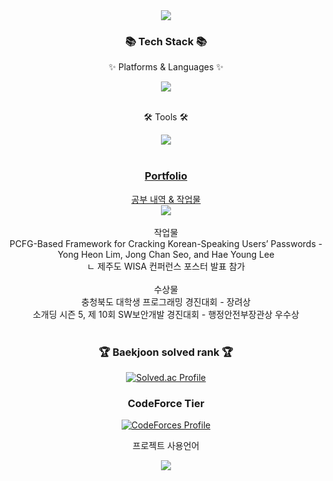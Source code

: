 <div align=center>
	<img src="https://capsule-render.vercel.app/api?type=waving&color=auto&height=200&section=header&text=!@!!!&fontSize=90" />	
</div>
<div align=center>
	<h3>📚 Tech Stack 📚</h3>
	<p>✨ Platforms & Languages ✨</p>
</div>
<div align="center">
	<a href="https://skillicons.dev">
    <img src="https://skillicons.dev/icons?i=git,cs,docker,django,java,mysql,py,spring,unity&perline=5" />
  </a>
</div>
<br>
<div align=center>
	<p>🛠 Tools 🛠</p>
</div>
<div align=center>
	<a href="https://skillicons.dev">
    <img src="https://skillicons.dev/icons?i=androidstudio,eclipse,gcp,idea,pycharm,vscode,visualstudio&perline=5" />
</div>
<br>
<div align=center>
	<h3>Portfolio</h3>
	</div>
<div align=center>
	공부 내역 & 작업물<br>
	<a href = "https://creeper0809.notion.site/bdfe0ecfa83f452bb9c5401f0f931a92?v=7d14171d4933409b9d633ed00fce90b2&pvs=4">
		<img src = "https://img.shields.io/badge/notion-000000.svg?&style=for-the-badge&logo=notion&logoColor=white"/>
	</a><br>
	<br>작업물<br>
	PCFG-Based Framework for Cracking Korean-Speaking Users’ Passwords - Yong Heon Lim, Jong Chan Seo, and Hae Young Lee<br>
	<t>ㄴ 제주도 WISA 컨퍼런스 포스터 발표 참가
	<br>
	<br>수상물<br>
	충청북도 대학생 프로그래밍 경진대회 - 장려상<br>
    소개딩 시즌 5, 제 10회 SW보안개발 경진대회 - 행정안전부장관상 우수상
</div>
<div align=center>
<br>
	<h3>🏆 Baekjoon solved rank 🏆</h3>
	
[![Solved.ac Profile](http://mazassumnida.wtf/api/v2/generate_badge?boj=creeper0809)](https://solved.ac/creeper0809)
	<h3> CodeForce Tier</h3>
 [![CodeForces Profile](https://cf.leed.at?id=creeper0809)](https://codeforces.com/profile/creeper0809)
	<p>프로젝트 사용언어</p>
	<img src="https://github-readme-stats.vercel.app/api/top-langs/?username=creeper0809&layout=compact">
	<br>
</div>
